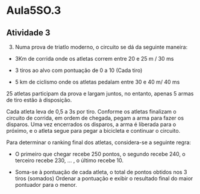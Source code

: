 # Aula5SO.3
## Atividade 3

3) Numa prova de triatlo moderno, o circuito se dá da seguinte maneira:

- 3Km de corrida onde os atletas correm entre 20 e 25 m / 30 ms
  
- 3 tiros ao alvo com pontuação de 0 a 10 (Cada tiro)
  
- 5 km de ciclismo onde os atletas pedalam entre 30 e 40 m/ 40 ms
  
25 atletas participam da prova e largam juntos, no entanto, apenas 5 armas de tiro estão à disposição.

Cada atleta leva de 0,5 a 3s por tiro. Conforme os atletas finalizam o circuito de corrida, em ordem de chegada, pegam a arma para fazer os disparos. Uma vez encerrados os disparos, a arma é liberada para o próximo, e o atleta segue para pegar a bicicleta e continuar o circuito.

Para determinar o ranking final dos atletas, considera-se a seguinte regra:

- O primeiro que chegar recebe 250 pontos, o segundo recebe 240, o terceiro recebe 230, ... , o último recebe 10.
  
- Soma-se à pontuação de cada atleta, o total de pontos obtidos nos 3 tiros (somados) Ordenar a pontuação e exibir o resultado final do maior pontuador para o menor.

